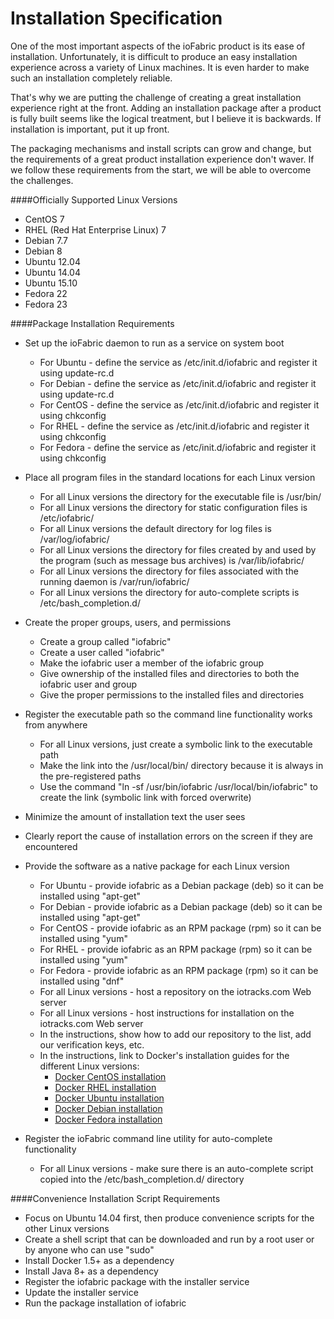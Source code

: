 # Installation Specification

One of the most important aspects of the ioFabric product is its ease of installation. Unfortunately, it is difficult to produce an easy installation experience across a variety of Linux machines. It is even harder to make such an installation completely reliable.

That's why we are putting the challenge of creating a great installation experience right at the front. Adding an installation package after a product is fully built seems like the logical treatment, but I believe it is backwards. If installation is important, put it up front.

The packaging mechanisms and install scripts can grow and change, but the requirements of a great product installation experience don't waver. If we follow these requirements from the start, we will be able to overcome the challenges.

####Officially Supported Linux Versions

* CentOS 7
* RHEL (Red Hat Enterprise Linux) 7
* Debian 7.7
* Debian 8
* Ubuntu 12.04
* Ubuntu 14.04
* Ubuntu 15.10
* Fedora 22
* Fedora 23

####Package Installation Requirements

* Set up the ioFabric daemon to run as a service on system boot
	* For Ubuntu - define the service as /etc/init.d/iofabric and register it using update-rc.d
	* For Debian - define the service as /etc/init.d/iofabric and register it using update-rc.d
	* For CentOS - define the service as /etc/init.d/iofabric and register it using chkconfig
	* For RHEL - define the service as /etc/init.d/iofabric and register it using chkconfig
	* For Fedora - define the service as /etc/init.d/iofabric and register it using chkconfig

* Place all program files in the standard locations for each Linux version
	* For all Linux versions the directory for the executable file is /usr/bin/
	* For all Linux versions the directory for static configuration files is /etc/iofabric/
	* For all Linux versions the default directory for log files is /var/log/iofabric/
	* For all Linux versions the directory for files created by and used by the program (such as message bus archives) is /var/lib/iofabric/
	* For all Linux versions the directory for files associated with the running daemon is /var/run/iofabric/
	* For all Linux versions the directory for auto-complete scripts is /etc/bash_completion.d/

* Create the proper groups, users, and permissions
	* Create a group called "iofabric"
	* Create a user called "iofabric"
	* Make the iofabric user a member of the iofabric group
	* Give ownership of the installed files and directories to both the iofabric user and group
	* Give the proper permissions to the installed files and directories

* Register the executable path so the command line functionality works from anywhere
	* For all Linux versions, just create a symbolic link to the executable path
	* Make the link into the /usr/local/bin/ directory because it is always in the pre-registered paths
	* Use the command "ln -sf /usr/bin/iofabric /usr/local/bin/iofabric" to create the link (symbolic link with forced overwrite)

* Minimize the amount of installation text the user sees

* Clearly report the cause of installation errors on the screen if they are encountered

* Provide the software as a native package for each Linux version
	* For Ubuntu - provide iofabric as a Debian package (deb) so it can be installed using "apt-get"
	* For Debian - provide iofabric as a Debian package (deb) so it can be installed using "apt-get"
	* For CentOS - provide iofabric as an RPM package (rpm) so it can be installed using "yum"
	* For RHEL - provide iofabric as an RPM package (rpm) so it can be installed using "yum"
	* For Fedora - provide iofabric as an RPM package (rpm) so it can be installed using "dnf"
	* For all Linux versions - host a repository on the iotracks.com Web server
	* For all Linux versions - host instructions for installation on the iotracks.com Web server
	* In the instructions, show how to add our repository to the list, add our verification keys, etc.
	* In the instructions, link to Docker's installation guides for the different Linux versions:
		* [Docker CentOS installation](https://docs.docker.com/engine/installation/linux/centos/)
		* [Docker RHEL installation](https://docs.docker.com/engine/installation/linux/rhel/)
		* [Docker Ubuntu installation](https://docs.docker.com/engine/installation/linux/ubuntulinux/)
		* [Docker Debian installation](https://docs.docker.com/engine/installation/linux/debian/)
		* [Docker Fedora installation](https://docs.docker.com/engine/installation/linux/fedora/)

* Register the ioFabric command line utility for auto-complete functionality
	* For all Linux versions - make sure there is an auto-complete script copied into the /etc/bash_completion.d/ directory

####Convenience Installation Script Requirements

* Focus on Ubuntu 14.04 first, then produce convenience scripts for the other Linux versions
* Create a shell script that can be downloaded and run by a root user or by anyone who can use "sudo"
* Install Docker 1.5+ as a dependency
* Install Java 8+ as a dependency
* Register the iofabric package with the installer service
* Update the installer service
* Run the package installation of iofabric

